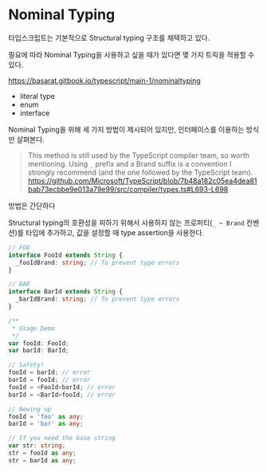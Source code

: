 # Nominal Typing

타입스크립트는 기본적으로 Structural typing 구조를 채택하고 있다.

필요에 따라 Nominal Typing을 사용하고 싶을 때가 있다면 몇 가지 트릭을 적용할 수 있다.

<https://basarat.gitbook.io/typescript/main-1/nominaltyping>

- literal type
- enum
- interface

Nominal Typing을 위해 세 가지 방법이 제시되어 있지만, 인터페이스를 이용하는 방식만 살펴본다.

> This method is still used by the TypeScript compiler team, so worth mentioning.
> Using `_` prefix and a Brand suffix is a convention I strongly recommend (and the one followed by the TypeScript team).
> <https://github.com/Microsoft/TypeScript/blob/7b48a182c05ea4dea81bab73ecbbe9e013a79e99/src/compiler/types.ts#L693-L698>

방법은 간단하다

Structural typing의 호환성을 피하기 위해서 사용하지 않는 프로퍼티(`_ ~ Brand` 컨벤션)를 타입에 추가하고, 값을 설정할 때 type assertion을 사용한다.

```ts
// FOO
interface FooId extends String {
  _fooIdBrand: string; // To prevent type errors
}

// BAR
interface BarId extends String {
  _barIdBrand: string; // To prevent type errors
}

/**
 * Usage Demo
 */
var fooId: FooId;
var barId: BarId;

// Safety!
fooId = barId; // error
barId = fooId; // error
fooId = <FooId>barId; // error
barId = <BarId>fooId; // error

// Newing up
fooId = 'foo' as any;
barId = 'bar' as any;

// If you need the base string
var str: string;
str = fooId as any;
str = barId as any;
```
